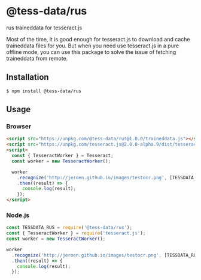 # @tess-data/rus

rus traineddata for tesseract.js

Most of the time, it is good enough for tesseract.js to download and cache traineddata files for you.
But when you need use tesseract.js in a pure offline mode, you can use this package to solve the issue of fetching traineddata from remote.

## Installation

```
$ npm install @tess-data/rus
```

## Usage

### Browser

```html
<script src="https://unpkg.com/@tess-data/rus@1.0.0/traineddata.js"></script>
<script src="https://unpkg.com/tesseract.js@2.0.0-alpha.9/dist/tesseract.min.js"></script>
<script>
  const { TesseractWorker } = Tesseract;
  const worker = new TesseractWorker();

  worker
    .recognize('http://jeroen.github.io/images/testocr.png', [TESSDATA_RUS])
    .then((result) => {
      console.log(result);
    });
</script>
```

### Node.js

```javascript
const TESSDATA_RUS = require('@tess-data/rus');
const { TesseractWorker } = require('tesseract.js');
const worker = new TesseractWorker();

worker
  .recognize('http://jeroen.github.io/images/testocr.png', [TESSDATA_RUS])
  .then((result) => {
    console.log(result);
  });
```
